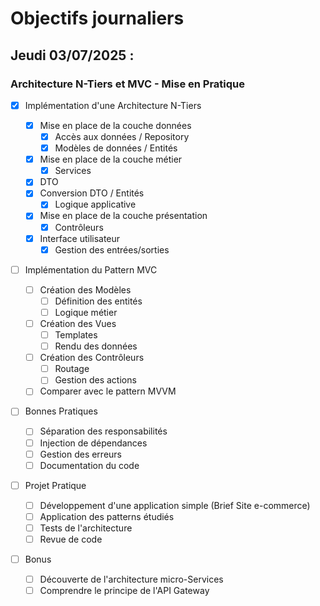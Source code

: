 # Objectifs journaliers

## Jeudi 03/07/2025 :

### Architecture N-Tiers et MVC - Mise en Pratique

- [x] Implémentation d'une Architecture N-Tiers

  - [x] Mise en place de la couche données
    - [x] Accès aux données / Repository
    - [x] Modèles de données / Entités
  - [x] Mise en place de la couche métier
    - [x] Services
  - [x] DTO
  - [x] Conversion DTO / Entités
    - [x] Logique applicative
  - [x] Mise en place de la couche présentation
    - [x] Contrôleurs
  - [x] Interface utilisateur
    - [x] Gestion des entrées/sorties

- [ ] Implémentation du Pattern MVC

  - [ ] Création des Modèles
    - [ ] Définition des entités
    - [ ] Logique métier
  - [ ] Création des Vues
    - [ ] Templates
    - [ ] Rendu des données
  - [ ] Création des Contrôleurs
    - [ ] Routage
    - [ ] Gestion des actions
  - [ ] Comparer avec le pattern MVVM

- [ ] Bonnes Pratiques

  - [ ] Séparation des responsabilités
  - [ ] Injection de dépendances
  - [ ] Gestion des erreurs
  - [ ] Documentation du code

- [ ] Projet Pratique
  - [ ] Développement d'une application simple (Brief Site e-commerce)
  - [ ] Application des patterns étudiés
  - [ ] Tests de l'architecture
  - [ ] Revue de code
- [ ] Bonus
  - [ ] Découverte de l'architecture micro-Services
  - [ ] Comprendre le principe de l'API Gateway
